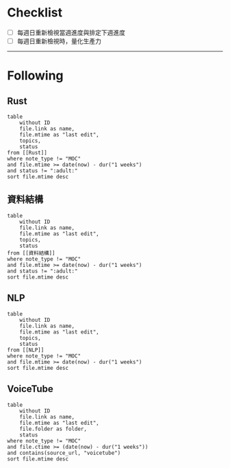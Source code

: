 # Checklist

- [ ] 每週日重新檢視當週進度與排定下週進度
- [ ] 每週日重新檢視時，量化生產力

---

# Following

## Rust

```dataview
table
	without ID
	file.link as name,
	file.mtime as "last edit",
	topics,
	status
from [[Rust]]
where note_type != "MOC"
and file.mtime >= date(now) - dur("1 weeks")
and status != ":adult:"
sort file.mtime desc
```

## 資料結構

```dataview
table
	without ID
	file.link as name,
	file.mtime as "last edit",
	topics,
	status
from [[資料結構]]
where note_type != "MOC"
and file.mtime >= date(now) - dur("1 weeks")
and status != ":adult:"
sort file.mtime desc
```

## NLP

```dataview
table
	without ID
	file.link as name,
	file.mtime as "last edit",
	topics,
	status
from [[NLP]]
where note_type != "MOC"
and file.mtime >= date(now) - dur("1 weeks")
sort file.mtime desc
```

## VoiceTube

```dataview
table
	without ID
	file.link as name,
	file.mtime as "last edit",
	file.folder as folder,
	status
where note_type != "MOC"
and file.ctime >= (date(now) - dur("1 weeks"))
and contains(source_url, "voicetube")
sort file.mtime desc
```
